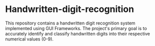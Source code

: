 # Handwritten-digit-recognition
This repository contains a handwritten digit recognition system implemented using GUI Frameworks. The project's primary goal is to accurately identify and classify handwritten digits into their respective numerical values (0-9).
